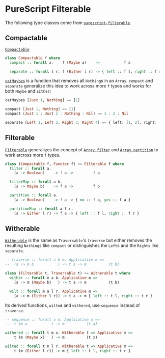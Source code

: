 # PureScript Filterable

The following type classes come from [`purescript-filterable`](https://pursuit.purescript.org/packages/purescript-filterable).

## Compactable

[`Compactable`](https://pursuit.purescript.org/packages/purescript-filterable/docs/Data.Compactable#t:Compactable)

```haskell
class Compactable f where
  compact :: forall a.    f (Maybe a)    ->           f a

  separate :: forall l r. f (Either l r) -> { left :: f l, right :: f r }
```

[`catMaybes`](https://pursuit.purescript.org/packages/purescript-arrays/docs/Data.Array#v:catMaybes) is a function that removes all `Nothing`s in an `Array`. `compact` and `separate` generalize this idea to work across more `f` types and works for both `Maybe` and `Either`:
```haskell
catMaybes [Just 1, Nothing] == [1]

compact [Just 1, Nothing] == [1]
compact (Just 1 : Just 2 : Nothing : Nil) == 1 : 2 : Nil

separate [Left 1, Left 2, Right 3, Right 4] == { left: [1, 2], right: [3, 4] }
```

## Filterable

[`Filterable`](https://pursuit.purescript.org/packages/purescript-filterable/docs/Data.Filterable#t:Filterable) generalizes the concept of [`Array.filter`](https://pursuit.purescript.org/packages/purescript-arrays/docs/Data.Array#v:filter) and [`Array.partition`](https://pursuit.purescript.org/packages/purescript-arrays/docs/Data.Array#v:partition) to work arcross more `f` types.

```haskell
class (Compactable f, Functor f) <= Filterable f where
  filter :: forall a.
    (a -> Boolean)    -> f a ->         f a

  filterMap :: forall a b.
    (a -> Maybe b)    -> f a ->         f b

  partition :: forall a.
    (a -> Boolean)    -> f a -> { no :: f a, yes :: f a }

  partitionMap :: forall a l r.
    (a -> Either l r) -> f a -> { left :: f l, right :: f r }
```

## Witherable

[`Witherable`](https://pursuit.purescript.org/packages/purescript-filterable/docs/Data.Witherable) is the same as `Traversable`'s `traverse` but either removes the resulting `Nothing`s like `compact` or distinguishes the `Left`s and the `Rights` like `separate`.

```haskell
-- traverse :: forall a b m. Applicative m =>
--  (a -> m b           ) -> t a -> m          (t b)

class (Filterable t, Traversable t) <= Witherable t where
  wither :: forall m a b. Applicative m =>
    (a -> m (Maybe b)   ) -> t a -> m          (t b)

  wilt :: forall m a l r. Applicative m =>
    (a -> m (Either l r)) -> t a -> m { left :: t l, right :: t r }
```

Its derived functions, `wilted` and `withered`, use `sequence` instead of `traverse`.
```haskell
-- sequence :: forall a m. Applicative m =>
--  t (m a           ) -> m          (t a)

withered :: forall t m x. Witherable t => Applicative m =>
    t (m (Maybe x)   ) -> m          (t x)

wilted :: forall t m l r. Witherable t => Applicative m =>
    t (m (Either l r)) -> m { left :: t l, right :: t r }
```
